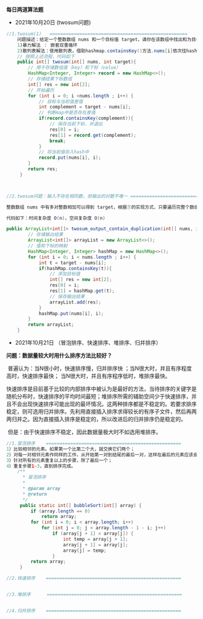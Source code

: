 **每日两道算法题**

- 2021年10月20日 (twosum问题)

```java
//1.twosum(1)	===================================================
	问题描述：给定一个整数数组 nums 和一个目标值 target，请你在该数组中找出和为目标值的那两个整数，并返回他们的数组下标。你可以假设每种输入只会对应一个答案。但是，你不能重复利用这个数组中同样的元素。
	1)暴力解法 ： 嵌套双重循环
	2)散列表解法：使用散列表，借助hashmap.containsKey()方法.nums[i]依次往hashmap里面丢。
	// 按照上述流程，代码如下
    public int[] twosum(int[] nums, int target){
        // 用于存储数组值（key）和下标（value） 
        HashMap<Integer, Integer> record = new HashMap<>();
        // 存储结果下标数组
        int[] res = new int[2];
        // 开始遍历
        for (int i = 0; i <nums.length ; i++) {
            // 目标与当前值差值
            int complement = target - nums[i];
            // 判断map中是否存在差值
            if(record.containsKey(complement)){
                // 保存当前下标，并退出
                res[0] = i;
                res[1] = record.get(complement);
                break;
            }
            // 将当前值存入hash中
            record.put(nums[i], i);
        }
        return res;
     }



//2.twosum问题：输入不存在相同数，但输出的对数不唯一 =============================

整数数组 nums 中有多对整数相加可以得到 target，根据①的实现方式，只要遍历完整个数组即可。

代码如下：时间复杂度 O(n)，空间复杂度 O(n)

public ArrayList<int[]> twosum_output_contain_duplication(int[] nums, int target){
        // 存储输出结果
        ArrayList<int[]> arrayList = new ArrayList<>();
        // 值和下标的映射
        HashMap<Integer, Integer> hashMap = new HashMap<>();
        for (int i = 0; i < nums.length ; i++) {
            int t = target - nums[i];
            if(hashMap.containsKey(t)){
                // 添加目标值
                int[] res = new int[2];
                res[0] = i;
                res[1] = hashMap.get(t);
                // 保存输出结果
                arrayList.add(res);
            }
            hashMap.put(nums[i], i);
        }
        return arrayList;
    }


```



- 2021年10月21日 （冒泡排序、快速排序、堆排序、归并排序）

**问题：数据量较大时用什么排序方法比较好？**

​	   普遍认为：当N很小时，快速排序慢，归并排序快 ；当N很大时，并且有序程度高时，快速排序最快； 当N很大时，并且有序程序低时，堆排序最快。

​		快速排序是目前基于比较的内部排序中被认为是最好的方法，当待排序的关键字是随机分布时，快速排序的平均时间最短；
​		堆排序所需的辅助空间少于快速排序，并且不会出现快速排序可能出现的最坏情况。这两种排序都是不稳定的。
​		若要求排序稳定，则可选用归并排序。先利用直接插入排序求得较长的有序子文件，然后再两两归并之。因为直接插入排序是稳定的，所以改进后的归并排序仍是稳定的。

​	  但是：由于快速排序不稳定，因此数据量极大时不如选用堆排序。

```java
//1.冒泡排序	==================================================
1）比较相邻的元素。如果第一个比第二个大，就交换它们两个；
2）对每一对相邻元素作同样的工作，从开始第一对到结尾的最后一对，这样在最后的元素应该会是最大的数；
3）针对所有的元素重复以上的步骤，除了最后一个；
4）重复步骤1~3，直到排序完成。
	/**
      * 冒泡排序
      *
      * @param array
      * @return
      */
     public static int[] bubbleSort(int[] array) {
         if (array.length == 0)
             return array;
         for (int i = 0; i < array.length; i++)
             for (int j = 0; j < array.length - 1 - i; j++)
                 if (array[j + 1] < array[j]) {
                     int temp = array[j + 1];
                     array[j + 1] = array[j];
                     array[j] = temp;
                 }
         return array;
     }

//2.快速排序	==================================================


//3.堆排序	     ==================================================


//4.归并排序	==================================================
```







































